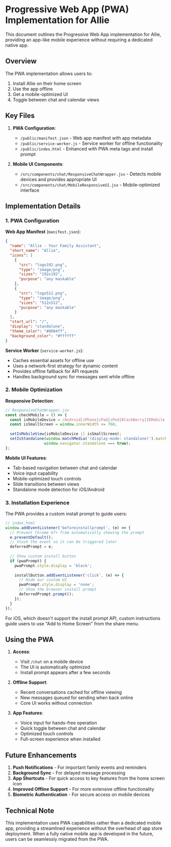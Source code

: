 # Progressive Web App (PWA) Implementation for Allie

This document outlines the Progressive Web App implementation for Allie, providing an app-like mobile experience without requiring a dedicated native app.

## Overview

The PWA implementation allows users to:
1. Install Allie on their home screen
2. Use the app offline
3. Get a mobile-optimized UI
4. Toggle between chat and calendar views

## Key Files

1. **PWA Configuration**:
   - `/public/manifest.json` - Web app manifest with app metadata
   - `/public/service-worker.js` - Service worker for offline functionality
   - `/public/index.html` - Enhanced with PWA meta tags and install prompt

2. **Mobile UI Components**:
   - `/src/components/chat/ResponsiveChatWrapper.jsx` - Detects mobile devices and provides appropriate UI
   - `/src/components/chat/MobileResponsiveUI.jsx` - Mobile-optimized interface

## Implementation Details

### 1. PWA Configuration

**Web App Manifest** (`manifest.json`):
```json
{
  "name": "Allie - Your Family Assistant",
  "short_name": "Allie",
  "icons": [
    {
      "src": "logo192.png",
      "type": "image/png",
      "sizes": "192x192",
      "purpose": "any maskable"
    },
    {
      "src": "logo512.png",
      "type": "image/png",
      "sizes": "512x512",
      "purpose": "any maskable"
    }
  ],
  "start_url": "/",
  "display": "standalone",
  "theme_color": "#0084ff",
  "background_color": "#ffffff"
}
```

**Service Worker** (`service-worker.js`):
- Caches essential assets for offline use
- Uses a network-first strategy for dynamic content
- Provides offline fallback for API requests
- Handles background sync for messages sent while offline

### 2. Mobile Optimization

**Responsive Detection**:
```javascript
// ResponsiveChatWrapper.jsx
const checkMobile = () => {
  const isMobileDevice = /Android|iPhone|iPad|iPod|BlackBerry|IEMobile|Opera Mini/i.test(navigator.userAgent);
  const isSmallScreen = window.innerWidth <= 768;
  
  setIsMobileView(isMobileDevice || isSmallScreen);
  setIsStandalone(window.matchMedia('(display-mode: standalone)').matches || 
                 window.navigator.standalone === true);
};
```

**Mobile UI Features**:
- Tab-based navigation between chat and calendar
- Voice input capability
- Mobile-optimized touch controls
- Slide transitions between views
- Standalone mode detection for iOS/Android

### 3. Installation Experience

The PWA provides a custom install prompt to guide users:

```javascript
// index.html
window.addEventListener('beforeinstallprompt', (e) => {
  // Prevent Chrome 67+ from automatically showing the prompt
  e.preventDefault();
  // Stash the event so it can be triggered later
  deferredPrompt = e;
  
  // Show custom install button
  if (pwaPrompt) {
    pwaPrompt.style.display = 'block';
    
    installButton.addEventListener('click', (e) => {
      // Hide our custom UI
      pwaPrompt.style.display = 'none';
      // Show the browser install prompt
      deferredPrompt.prompt();
    });
  }
});
```

For iOS, which doesn't support the install prompt API, custom instructions guide users to use "Add to Home Screen" from the share menu.

## Using the PWA

1. **Access**:
   - Visit `/chat` on a mobile device
   - The UI is automatically optimized
   - Install prompt appears after a few seconds

2. **Offline Support**:
   - Recent conversations cached for offline viewing
   - New messages queued for sending when back online
   - Core UI works without connection

3. **App Features**:
   - Voice input for hands-free operation
   - Quick toggle between chat and calendar
   - Optimized touch controls
   - Full-screen experience when installed

## Future Enhancements

1. **Push Notifications** - For important family events and reminders
2. **Background Sync** - For delayed message processing
3. **App Shortcuts** - For quick access to key features from the home screen icon
4. **Improved Offline Support** - For more extensive offline functionality
5. **Biometric Authentication** - For secure access on mobile devices

## Technical Note

This implementation uses PWA capabilities rather than a dedicated mobile app, providing a streamlined experience without the overhead of app store deployment. When a fully native mobile app is developed in the future, users can be seamlessly migrated from the PWA.